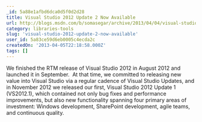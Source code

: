 ```yaml
---
_id: 5a88e1afbd6dca0d5f0d2d28
title: Visual Studio 2012 Update 2 Now Available
url: http://blogs.msdn.com/b/somasegar/archive/2013/04/04/visual-studio-2012-update-2-now-available.aspx
category: libraries-tools
slug: 'visual-studio-2012-update-2-now-available'
user_id: 5a83ce59d6eb0005c4ecda2c
createdOn: '2013-04-05T22:18:58.000Z'
tags: []
---
```


We finished the RTM release of Visual Studio 2012 in August 2012 and launched it in September.  At that time, we committed to releasing new value into Visual Studio via a regular cadence of Visual Studio Updates, and in November 2012 we released our first, Visual Studio 2012 Update 1 (VS2012.1), which contained not only bug fixes and performance improvements, but also new functionality spanning four primary areas of investment: Windows development, SharePoint development, agile teams, and continuous quality.
